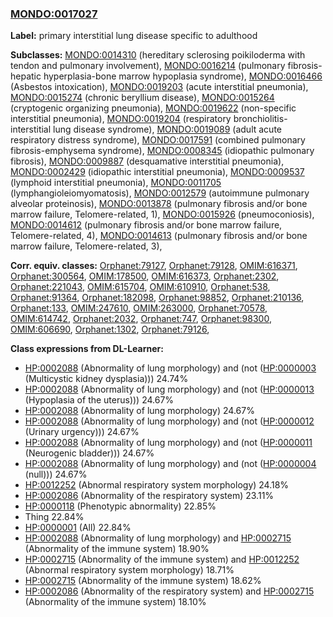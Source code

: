 
### [MONDO:0017027](http://purl.obolibrary.org/obo/MONDO_0017027)
**Label:** primary interstitial lung disease specific to adulthood

**Subclasses:** [MONDO:0014310](http://purl.obolibrary.org/obo/MONDO_0014310) (hereditary sclerosing poikiloderma with tendon and pulmonary involvement), [MONDO:0016214](http://purl.obolibrary.org/obo/MONDO_0016214) (pulmonary fibrosis-hepatic hyperplasia-bone marrow hypoplasia syndrome), [MONDO:0016466](http://purl.obolibrary.org/obo/MONDO_0016466) (Asbestos intoxication), [MONDO:0019203](http://purl.obolibrary.org/obo/MONDO_0019203) (acute interstitial pneumonia), [MONDO:0015274](http://purl.obolibrary.org/obo/MONDO_0015274) (chronic beryllium disease), [MONDO:0015264](http://purl.obolibrary.org/obo/MONDO_0015264) (cryptogenic organizing pneumonia), [MONDO:0019622](http://purl.obolibrary.org/obo/MONDO_0019622) (non-specific interstitial pneumonia), [MONDO:0019204](http://purl.obolibrary.org/obo/MONDO_0019204) (respiratory bronchiolitis-interstitial lung disease syndrome), [MONDO:0019089](http://purl.obolibrary.org/obo/MONDO_0019089) (adult acute respiratory distress syndrome), [MONDO:0017591](http://purl.obolibrary.org/obo/MONDO_0017591) (combined pulmonary fibrosis-emphysema syndrome), [MONDO:0008345](http://purl.obolibrary.org/obo/MONDO_0008345) (idiopathic pulmonary fibrosis), [MONDO:0009887](http://purl.obolibrary.org/obo/MONDO_0009887) (desquamative interstitial pneumonia), [MONDO:0002429](http://purl.obolibrary.org/obo/MONDO_0002429) (idiopathic interstitial pneumonia), [MONDO:0009537](http://purl.obolibrary.org/obo/MONDO_0009537) (lymphoid interstitial pneumonia), [MONDO:0011705](http://purl.obolibrary.org/obo/MONDO_0011705) (lymphangioleiomyomatosis), [MONDO:0012579](http://purl.obolibrary.org/obo/MONDO_0012579) (autoimmune pulmonary alveolar proteinosis), [MONDO:0013878](http://purl.obolibrary.org/obo/MONDO_0013878) (pulmonary fibrosis and/or bone marrow failure, Telomere-related, 1), [MONDO:0015926](http://purl.obolibrary.org/obo/MONDO_0015926) (pneumoconiosis), [MONDO:0014612](http://purl.obolibrary.org/obo/MONDO_0014612) (pulmonary fibrosis and/or bone marrow failure, Telomere-related, 4), [MONDO:0014613](http://purl.obolibrary.org/obo/MONDO_0014613) (pulmonary fibrosis and/or bone marrow failure, Telomere-related, 3), 

**Corr. equiv. classes:** [Orphanet:79127](http://www.orpha.net/ORDO/Orphanet_79127), [Orphanet:79128](http://www.orpha.net/ORDO/Orphanet_79128), [OMIM:616371](http://purl.obolibrary.org/obo/OMIM_616371), [Orphanet:300564](http://www.orpha.net/ORDO/Orphanet_300564), [OMIM:178500](http://purl.obolibrary.org/obo/OMIM_178500), [OMIM:616373](http://purl.obolibrary.org/obo/OMIM_616373), [Orphanet:2302](http://www.orpha.net/ORDO/Orphanet_2302), [Orphanet:221043](http://www.orpha.net/ORDO/Orphanet_221043), [OMIM:615704](http://purl.obolibrary.org/obo/OMIM_615704), [OMIM:610910](http://purl.obolibrary.org/obo/OMIM_610910), [Orphanet:538](http://www.orpha.net/ORDO/Orphanet_538), [Orphanet:91364](http://www.orpha.net/ORDO/Orphanet_91364), [Orphanet:182098](http://www.orpha.net/ORDO/Orphanet_182098), [Orphanet:98852](http://www.orpha.net/ORDO/Orphanet_98852), [Orphanet:210136](http://www.orpha.net/ORDO/Orphanet_210136), [Orphanet:133](http://www.orpha.net/ORDO/Orphanet_133), [OMIM:247610](http://purl.obolibrary.org/obo/OMIM_247610), [OMIM:263000](http://purl.obolibrary.org/obo/OMIM_263000), [Orphanet:70578](http://www.orpha.net/ORDO/Orphanet_70578), [OMIM:614742](http://purl.obolibrary.org/obo/OMIM_614742), [Orphanet:2032](http://www.orpha.net/ORDO/Orphanet_2032), [Orphanet:747](http://www.orpha.net/ORDO/Orphanet_747), [Orphanet:98300](http://www.orpha.net/ORDO/Orphanet_98300), [OMIM:606690](http://purl.obolibrary.org/obo/OMIM_606690), [Orphanet:1302](http://www.orpha.net/ORDO/Orphanet_1302), [Orphanet:79126](http://www.orpha.net/ORDO/Orphanet_79126), 

**Class expressions from DL-Learner:**

- [HP:0002088](http://purl.obolibrary.org/obo/HP_0002088) (Abnormality of lung morphology) and (not ([HP:0000003](http://purl.obolibrary.org/obo/HP_0000003) (Multicystic kidney dysplasia))) 24.74%
- [HP:0002088](http://purl.obolibrary.org/obo/HP_0002088) (Abnormality of lung morphology) and (not ([HP:0000013](http://purl.obolibrary.org/obo/HP_0000013) (Hypoplasia of the uterus))) 24.67%
- [HP:0002088](http://purl.obolibrary.org/obo/HP_0002088) (Abnormality of lung morphology) 24.67%
- [HP:0002088](http://purl.obolibrary.org/obo/HP_0002088) (Abnormality of lung morphology) and (not ([HP:0000012](http://purl.obolibrary.org/obo/HP_0000012) (Urinary urgency))) 24.67%
- [HP:0002088](http://purl.obolibrary.org/obo/HP_0002088) (Abnormality of lung morphology) and (not ([HP:0000011](http://purl.obolibrary.org/obo/HP_0000011) (Neurogenic bladder))) 24.67%
- [HP:0002088](http://purl.obolibrary.org/obo/HP_0002088) (Abnormality of lung morphology) and (not ([HP:0000004](http://purl.obolibrary.org/obo/HP_0000004) (null))) 24.67%
- [HP:0012252](http://purl.obolibrary.org/obo/HP_0012252) (Abnormal respiratory system morphology) 24.18%
- [HP:0002086](http://purl.obolibrary.org/obo/HP_0002086) (Abnormality of the respiratory system) 23.11%
- [HP:0000118](http://purl.obolibrary.org/obo/HP_0000118) (Phenotypic abnormality) 22.85%
- Thing 22.84%
- [HP:0000001](http://purl.obolibrary.org/obo/HP_0000001) (All) 22.84%
- [HP:0002088](http://purl.obolibrary.org/obo/HP_0002088) (Abnormality of lung morphology) and [HP:0002715](http://purl.obolibrary.org/obo/HP_0002715) (Abnormality of the immune system) 18.90%
- [HP:0002715](http://purl.obolibrary.org/obo/HP_0002715) (Abnormality of the immune system) and [HP:0012252](http://purl.obolibrary.org/obo/HP_0012252) (Abnormal respiratory system morphology) 18.71%
- [HP:0002715](http://purl.obolibrary.org/obo/HP_0002715) (Abnormality of the immune system) 18.62%
- [HP:0002086](http://purl.obolibrary.org/obo/HP_0002086) (Abnormality of the respiratory system) and [HP:0002715](http://purl.obolibrary.org/obo/HP_0002715) (Abnormality of the immune system) 18.10%


